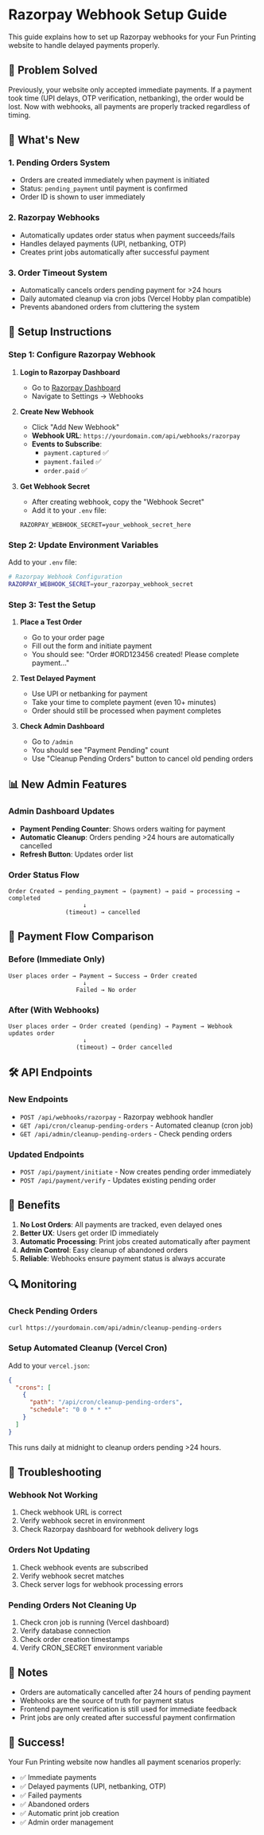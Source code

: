 # Razorpay Webhook Setup Guide

This guide explains how to set up Razorpay webhooks for your Fun Printing website to handle delayed payments properly.

## 🎯 Problem Solved

Previously, your website only accepted immediate payments. If a payment took time (UPI delays, OTP verification, netbanking), the order would be lost. Now with webhooks, all payments are properly tracked regardless of timing.

## 🔧 What's New

### 1. **Pending Orders System**
- Orders are created immediately when payment is initiated
- Status: `pending_payment` until payment is confirmed
- Order ID is shown to user immediately

### 2. **Razorpay Webhooks**
- Automatically updates order status when payment succeeds/fails
- Handles delayed payments (UPI, netbanking, OTP)
- Creates print jobs automatically after successful payment

### 3. **Order Timeout System**
- Automatically cancels orders pending payment for >24 hours
- Daily automated cleanup via cron jobs (Vercel Hobby plan compatible)
- Prevents abandoned orders from cluttering the system

## 🚀 Setup Instructions

### Step 1: Configure Razorpay Webhook

1. **Login to Razorpay Dashboard**
   - Go to [Razorpay Dashboard](https://dashboard.razorpay.com/)
   - Navigate to Settings → Webhooks

2. **Create New Webhook**
   - Click "Add New Webhook"
   - **Webhook URL**: `https://yourdomain.com/api/webhooks/razorpay`
   - **Events to Subscribe**:
     - `payment.captured` ✅
     - `payment.failed` ✅
     - `order.paid` ✅

3. **Get Webhook Secret**
   - After creating webhook, copy the "Webhook Secret"
   - Add it to your `.env` file:
   ```
   RAZORPAY_WEBHOOK_SECRET=your_webhook_secret_here
   ```

### Step 2: Update Environment Variables

Add to your `.env` file:
```bash
# Razorpay Webhook Configuration
RAZORPAY_WEBHOOK_SECRET=your_razorpay_webhook_secret
```

### Step 3: Test the Setup

1. **Place a Test Order**
   - Go to your order page
   - Fill out the form and initiate payment
   - You should see: "Order #ORD123456 created! Please complete payment..."

2. **Test Delayed Payment**
   - Use UPI or netbanking for payment
   - Take your time to complete payment (even 10+ minutes)
   - Order should still be processed when payment completes

3. **Check Admin Dashboard**
   - Go to `/admin`
   - You should see "Payment Pending" count
   - Use "Cleanup Pending Orders" button to cancel old pending orders

## 📊 New Admin Features

### Admin Dashboard Updates
- **Payment Pending Counter**: Shows orders waiting for payment
- **Automatic Cleanup**: Orders pending >24 hours are automatically cancelled
- **Refresh Button**: Updates order list

### Order Status Flow
```
Order Created → pending_payment → (payment) → paid → processing → completed
                     ↓
                (timeout) → cancelled
```

## 🔄 Payment Flow Comparison

### Before (Immediate Only)
```
User places order → Payment → Success → Order created
                     ↓
                   Failed → No order
```

### After (With Webhooks)
```
User places order → Order created (pending) → Payment → Webhook updates order
                     ↓
                   (timeout) → Order cancelled
```

## 🛠️ API Endpoints

### New Endpoints
- `POST /api/webhooks/razorpay` - Razorpay webhook handler
- `GET /api/cron/cleanup-pending-orders` - Automated cleanup (cron job)
- `GET /api/admin/cleanup-pending-orders` - Check pending orders

### Updated Endpoints
- `POST /api/payment/initiate` - Now creates pending order immediately
- `POST /api/payment/verify` - Updates existing pending order

## 🎯 Benefits

1. **No Lost Orders**: All payments are tracked, even delayed ones
2. **Better UX**: Users get order ID immediately
3. **Automatic Processing**: Print jobs created automatically after payment
4. **Admin Control**: Easy cleanup of abandoned orders
5. **Reliable**: Webhooks ensure payment status is always accurate

## 🔍 Monitoring

### Check Pending Orders
```bash
curl https://yourdomain.com/api/admin/cleanup-pending-orders
```

### Setup Automated Cleanup (Vercel Cron)
Add to your `vercel.json`:
```json
{
  "crons": [
    {
      "path": "/api/cron/cleanup-pending-orders",
      "schedule": "0 0 * * *"
    }
  ]
}
```
This runs daily at midnight to cleanup orders pending >24 hours.

## 🚨 Troubleshooting

### Webhook Not Working
1. Check webhook URL is correct
2. Verify webhook secret in environment
3. Check Razorpay dashboard for webhook delivery logs

### Orders Not Updating
1. Check webhook events are subscribed
2. Verify webhook secret matches
3. Check server logs for webhook processing errors

### Pending Orders Not Cleaning Up
1. Check cron job is running (Vercel dashboard)
2. Verify database connection
3. Check order creation timestamps
4. Verify CRON_SECRET environment variable

## 📝 Notes

- Orders are automatically cancelled after 24 hours of pending payment
- Webhooks are the source of truth for payment status
- Frontend payment verification is still used for immediate feedback
- Print jobs are only created after successful payment confirmation

## 🎉 Success!

Your Fun Printing website now handles all payment scenarios properly:
- ✅ Immediate payments
- ✅ Delayed payments (UPI, netbanking, OTP)
- ✅ Failed payments
- ✅ Abandoned orders
- ✅ Automatic print job creation
- ✅ Admin order management
